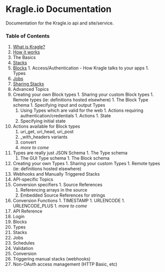 # Kragle.io Documentation
Documentation for the Kragle.io api and site/service.

### Table of Contents

1. [What is Kragle?](./What_is_Kragle.md)
1. [How it works](./How_it_works.md)
1. The Basics
  1. [Stacks](./The_Basics/Stacks.md)
  1. [Blocks](./The_Basics/Blocks.md)
    1. Access/Authentication - How Kragle talks to your apps
    1. Types
  1. [Jobs](./The_Basics/Jobs.md)
  1. [Sharing Stacks](./The_Basics/Sharing_Stacks.md)
1. Advanced Topics
  1. Creating your own Block types
    1. Sharing your custom Block types
    1. Remote types (ie: definitions hosted elsewhere)
    1. The Block Type schema
    1. Specifying input and output Types
      1. Using Types which are valid for the web
    1. Actions requiring authentication/credentials
    1. Actions
    1. State
      1. Specifying initial state
  1. Actions available for Block types
      1. uri_get, uri_head, uri_post
        1. _with_headers variants
      1. convert
      1. *more to come*
  1. Types are really just JSON Schema
    1. The Type schema
      1. The GUI Type schema
    1. The Block schema
  1. Creating your own Types
    1. Sharing your custom Types
    1. Remote types (ie: definitions hosted elsewhere)
  1. Webhooks and Manually Triggered Stacks
1. API-specific Topics
  1. Conversion specifiers
    1. Source References
      1. Referencing arrays in the source
      1. Embedded Source References for strings
  1. Conversion Functions
    1. TIMESTAMP
    1. URLENCODE
    1. URLENCODE_PLUS
    1. *more to come*
1. API Reference
  1. Login
  1. Blocks
  1. Types
  1. Stacks
  1. Jobs
  1. Schedules
  1. Validation
  1. Conversion
  1. Triggering manual stacks (webhooks)
  1. Non-OAuth access management (HTTP Basic, etc)

